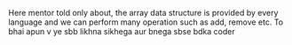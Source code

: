 Here mentor told only about, the array data structure is provided by every language and we can perform many operation such as add, remove etc.
To bhai apun v ye sbb likhna sikhega aur bnega sbse bdka coder
